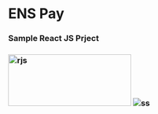 # ENS Pay
<h3> Sample React JS Prject <h3>
<img src="https://user-images.githubusercontent.com/79165908/179996615-43f84b3d-8c9e-4a4c-b254-b22177d1ee98.png" alt="rjs" width="250" height="105">
<img src="https://i.hizliresim.com/oxptqzj.png" alt="ss">
